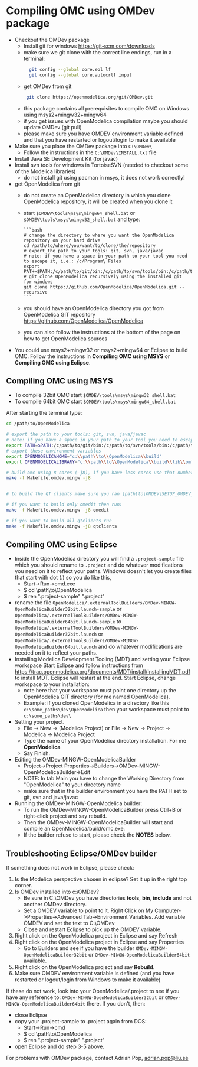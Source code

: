 # Compiling OMC using OMDev package

- Checkout the OMDev package
  - Install git for windows https://git-scm.com/downloads
  - make sure we git clone with the correct line endings, run in a terminal:
    ```bash
      git config --global core.eol lf
      git config --global core.autocrlf input
	```
  - get OMDev from git
     ```bash
	  git clone https://openmodelica.org/git/OMDev.git
	 ```
  - this package contains all prerequisites to compile OMC on Windows using msys2+mingw32+mingw64
  - if you get issues with OpenModelica compilation maybe you should update OMDev (git pull)
  - please make sure you have OMDEV environment variable defined and that you have restarted or logout/login to make it available
- Make sure you place the OMDev package into `C:\OMDev\`
  - Follow the instructions in the `C:\OMDev\INSTALL.txt` file
- Install Java SE Development Kit (for javac)
- Install svn tools for windows in TortoiseSVN (needed to checkout some of the Modelica libraries)
  - do not install git using pacman in msys, it does not work correctly!
- get OpenModelica from git
  - do not create an OpenModelica directory in which you clone OpenModelica repository, it will be created when you clone it
  - start `$OMDEV\tools\msys\mingw64_shell.bat` or `$OMDEV\tools\msys\mingw32_shell.bat` and type:

		```bash
		# change the directory to where you want the OpenModelica repository on your hard drive
		cd /path/to/where/you/want/to/clone/the/repository
		# export the path to your tools: git, svn, java/javac
		# note: if you have a space in your path to your tool you need to escape it, i.e.: /c/Program\ Files
		export PATH=$PATH:/c/path/to/git/bin:/c/path/to/svn/tools/bin:/c/path/to/jdk/bin
		# git clone OpenModelica recursively using the installed git for windows
		git clone https://github.com/OpenModelica/OpenModelica.git --recursive
		```
  - you should have an OpenModelica directory you got from OpenModelica GIT repository https://github.com/OpenModelica/OpenModelica
  - you can also follow the instructions at the bottom of the page on how to get OpenModelica sources
- You could use msys2+mingw32 or msys2+mingw64 or Eclipse to build OMC. Follow the instructions in **Compiling OMC using MSYS** or **Compiling OMC using Eclipse**.

## Compiling OMC using MSYS

- To compile 32bit OMC start `$OMDEV\tools\msys\mingw32_shell.bat`
- To compile 64bit OMC start `$OMDEV\tools\msys\mingw64_shell.bat`

After starting the terminal type:
```bash
cd /path/to/OpenModelica

# export the path to your tools: git, svn, java/javac
# note: if you have a space in your path to your tool you need to escape it, i.e.: /c/Program\ Files
export PATH=$PATH:/c/path/to/git/bin:/c/path/to/svn/tools/bin:/c/path/to/jdk/bin
# export these environment variables
export OPENMODELICAHOME="c:\\path\\to\\OpenModelica\\build"
export OPENMODELICALIBRARY="c:\\path\\to\\OpenModelica\\build\\lib\\omlibrary"

# build omc using 8 cores (-j8), if you have less cores use that number in -jN
make -f Makefile.omdev.mingw -j8


# to build the QT clients make sure you ran \path\to\OMDEV\SETUP_OMDEV_Qt5.bat first

# if you want to build only omedit then run:
make -f Makefile.omdev.mingw -j8 omedit

# if you want to build all qtclients run
make -f Makefile.omdev.mingw -j8 qtclients
```


## Compiling OMC using Eclipse

- Inside the OpenModelica directory you will find a `.project-sample` file
  which you should rename to `.project` and do whatever modifications
  you need on it to reflect your paths. Windows doesn't let you create files
  that start with dot (.) so you do like this,
  - Start->Run->cmd.exe
  - $ cd \path\to\OpenModelica
  - $ ren ".project-sample" ".project"
- rename the file `OpenModelica/.externalToolBuilders/OMDev-MINGW-OpenModelicaBuilder32bit.launch-sample` or `OpenModelica/.externalToolBuilders/OMDev-MINGW-OpenModelicaBuilder64bit.launch-sample`
  to `OpenModelica/.externalToolBuilders/OMDev-MINGW-OpenModelicaBuilder32bit.launch` or `OpenModelica/.externalToolBuilders/OMDev-MINGW-OpenModelicaBuilder64bit.launch` and do whatever modifications are needed on it to reflect your paths.
- Installing Modelica Development Tooling (MDT) and setting your Eclipse workspace
  Start Eclipse and follow instructions from https://trac.openmodelica.org/documents/MDT/install/InstallingMDT.pdf
  to install MDT. Eclipse will restart at the end. Start Eclipse, change workspace to your installation:
  - note here that your workspace must point one directory up the OpenModelica GIT directory (for me named OpenModelica).
  - Example: if you cloned OpenModelica in a directory like this `c:\some_paths\dev\OpenModelica` then your workspace must point to `c:\some_paths\dev\`
- Setting your project.
    - File -> New -> (Modelica Project) or File -> New -> Project -> Modelica -> Modelica Project
    - Type the name of your OpenModelica directory installation. For me **OpenModelica**
    - Say Finish.
- Editing the OMDev-MINGW-OpenModelicaBuilder
    - Project->Project Properties->Builders->OMDev-MINGW-OpenModelicaBuilder->Edit
    - NOTE: In tab Main you have to change the Working Directory from "OpenModelica" to your directory name
    - make sure that in the builder environment you have the PATH set to git, svn and java/javac
- Running the OMDev-MINGW-OpenModelica builder:
    - To run the OMDev-MINGW-OpenModelicaBuilder press Ctrl+B or right-click project and say rebuild.
    - Then the OMDev-MINGW-OpenModelicaBuilder will start and compile an OpenModelica/build/omc.exe.
    - If the builder refuse to start, please check the **NOTES** below.

## Troubleshooting Eclipse/OMDev builder

If something does not work in Eclipse, please check:

1. Is the Modelica perspective chosen in eclipse? Set it up in the right top corner.
2. Is OMDev installed into c:\OMDev?
   - Be sure in C:\OMDev you have directories **tools**, **bin**, **include** and not another OMDev directory.
   - Set a OMDEV variable to point to it. Right Click on My Computer->Properties->Advanced Tab->Environment Variables. Add variable OMDEV and set the text to C:\OMDev
   - Close and restart Eclipse to pick up the OMDEV variable.
4. Right click on the OpenModelica project in Eclipse and say Refresh
5. Right click on the OpenModelica project in Eclipse and say Properties
   - Go to Builders and see if you have the builder `OMDev-MINGW-OpenModelicaBuilder32bit` or `OMDev-MINGW-OpenModelicaBuilder64bit` available.
6. Right click on the OpenModelica project and say **Rebuild**.
7. Make sure OMDEV environment variable is defined (and you have restarted or logout/login from Windows to make it available)

If these do not work, look into your OpenModelica/.project
to see if you have any reference to: `OMDev-MINGW-OpenModelicaBuilder32bit` or `OMDev-MINGW-OpenModelicaBuilder64bit` there. If you don't, then:
- close Eclipse
- copy your .project-sample to .project again from DOS:
  - Start->Run->cmd
  - $ cd \path\to\OpenModelica
  - $ ren ".project-sample" ".project"
- open Eclipse and do step 3-5 above.

For problems with OMDev package, contact Adrian Pop, adrian.pop@liu.se
